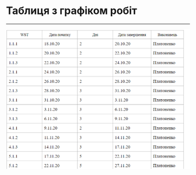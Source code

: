 # Таблиця з графіком робіт
***
![2.3.1](https://github.com/Sergeev1ch/webproject/blob/main/jpg/2.3.3.1.png)
